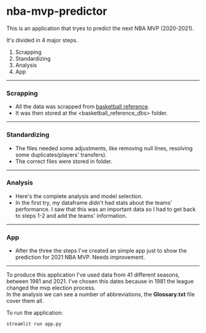 # nba-mvp-predictor

This is an application that tryes to predict the next NBA MVP (2020-2021). 

It's divided in 4 major steps.

1. Scrapping
2. Standardizing
3. Analysis
4. App

--------------------------------------------
### Scrapping
* All the data was scrapped from [basketball reference](https://www.basketball-reference.com/).
* It was then stored at the <basketball_reference_dbs> folder.

--------------------------------------------
### Standardizing
* The files needed some adjustments, like removing null lines, resolving some duplicates(players' transfers).
* The correct files were stored in <data> folder.

--------------------------------------------
### Analysis
* Here's the complete analysis and model selection.
* In the first try, my dataframe didn't had stats about the teams' performance. I saw that this was an important data so I had to get back to steps 1-2 and add the teams' information.
--------------------------------------------
### App
* After the three the steps I've created an simple app just to show the prediction for 2021 NBA MVP. Needs improvement. 
--------------------------------------------
To produce this application I've used data from 41 different seasons, between 1981 and 2021. I've chosen this dates because in 1981 the league changed the mvp election process.</br>
In the analysis we can see a number of abbreviations, the <b>Glossary.txt</b> file cover them all.</br>


To run the application:

```python
streamlit run app.py
```
